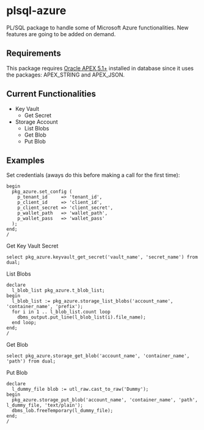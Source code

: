 # plsql-azure

PL/SQL package to handle some of Microsoft Azure functionalities. New features are going to be added on demand.

## Requirements

This package requires [Oracle APEX 5.1+](http://apex.oracle.com) installed in database since it uses the packages: APEX_STRING and APEX_JSON.

## Current Functionalities

* Key Vault
  * Get Secret
* Storage Account
  * List Blobs
  * Get Blob
  * Put Blob

## Examples

Set credentials (aways do this before making a call for the first time):

    begin
      pkg_azure.set_config (
        p_tenant_id     => 'tenant_id',
        p_client_id     => 'client_id',
        p_client_secret => 'client_secret',
        p_wallet_path   => 'wallet_path',
        p_wallet_pass   => 'wallet_pass'
      );
    end;
    /

Get Key Vault Secret

    select pkg_azure.keyvault_get_secret('vault_name', 'secret_name') from dual;

List Blobs

    declare
      l_blob_list pkg_azure.t_blob_list;
    begin
      l_blob_list := pkg_azure.storage_list_blobs('account_name', 'container_name', 'prefix');
      for i in 1 .. l_blob_list.count loop
        dbms_output.put_line(l_blob_list(i).file_name);
      end loop;
    end;
    /

Get Blob

    select pkg_azure.storage_get_blob('account_name', 'container_name', 'path') from dual;

Put Blob

    declare
      l_dummy_file blob := utl_raw.cast_to_raw('Dummy');
    begin
      pkg_azure.storage_put_blob('account_name', 'container_name', 'path', l_dummy_file, 'text/plain');
      dbms_lob.freeTemporary(l_dummy_file);
    end;
    /
